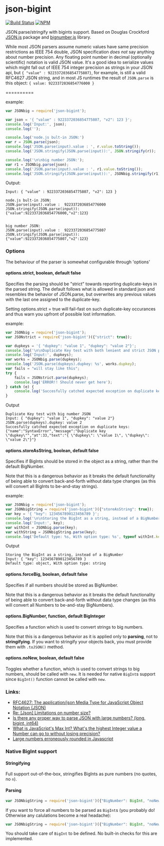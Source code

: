 json-bigint
===========

[![Build Status](https://secure.travis-ci.org/sidorares/json-bigint.png)](http://travis-ci.org/sidorares/json-bigint)
[![NPM](https://nodei.co/npm/json-bigint.png?downloads=true&stars=true)](https://nodei.co/npm/json-bigint/)

JSON.parse/stringify with bigints support. Based on Douglas Crockford [JSON.js](https://github.com/douglascrockford/JSON-js) package and [bignumber.js](https://github.com/MikeMcl/bignumber.js) library.

While most JSON parsers assume numeric values have same precision restrictions as IEEE 754 double, JSON specification _does not_ say anything about number precision. Any floating point number in decimal (optionally scientific) notation is valid JSON value. It's a good idea to serialize values which might fall out of IEEE 754 integer precision as strings in your JSON api, but `{ "value" : 9223372036854775807}`, for example, is still a valid RFC4627 JSON string, and in most JS runtimes the result of `JSON.parse` is this object: `{ value: 9223372036854776000 }`

==========

example:

```js
var JSONbig = require('json-bigint');

var json = '{ "value" : 9223372036854775807, "v2": 123 }';
console.log('Input:', json);
console.log('');

console.log('node.js bult-in JSON:')
var r = JSON.parse(json);
console.log('JSON.parse(input).value : ', r.value.toString());
console.log('JSON.stringify(JSON.parse(input)):', JSON.stringify(r));

console.log('\n\nbig number JSON:');
var r1 = JSONbig.parse(json);
console.log('JSON.parse(input).value : ', r1.value.toString());
console.log('JSON.stringify(JSON.parse(input)):', JSONbig.stringify(r1));
```

Output:

```
Input: { "value" : 9223372036854775807, "v2": 123 }

node.js bult-in JSON:
JSON.parse(input).value :  9223372036854776000
JSON.stringify(JSON.parse(input)): {"value":9223372036854776000,"v2":123}


big number JSON:
JSON.parse(input).value :  9223372036854775807
JSON.stringify(JSON.parse(input)): {"value":9223372036854775807,"v2":123}
```
### Options
The behaviour of the parser is somewhat configurable through 'options'

#### options.strict, boolean, default false
Specifies the parsing should be "strict" towards reporting duplicate-keys in the parsed string.
The default follows what is allowed in standard json and resembles the behavior of JSON.parse, but overwrites any previous values with the last one assigned to the duplicate-key.

Setting options.strict = true will fail-fast on such duplicate-key occurances and thus warn you upfront of possible lost information.

example:
```js
var JSONbig = require('json-bigint');
var JSONstrict = require('json-bigint')({"strict": true});

var dupkeys = '{ "dupkey": "value 1", "dupkey": "value 2"}';
console.log('\n\nDuplicate Key test with both lenient and strict JSON parsing');
console.log('Input:', dupkeys);
var works = JSONbig.parse(dupkeys);
console.log('JSON.parse(dupkeys).dupkey: %s', works.dupkey);
var fails = "will stay like this";
try {
    fails = JSONstrict.parse(dupkeys);
    console.log('ERROR!! Should never get here');
} catch (e) {
    console.log('Succesfully catched expected exception on duplicate keys: %j', e);
}
```

Output
```
Duplicate Key test with big number JSON
Input: { "dupkey": "value 1", "dupkey": "value 2"}
JSON.parse(dupkeys).dupkey: value 2
Succesfully catched expected exception on duplicate keys: {"name":"SyntaxError","message":"Duplicate key \"dupkey\"","at":33,"text":"{ \"dupkey\": \"value 1\", \"dupkey\": \"value 2\"}"}

```

#### options.storeAsString, boolean, default false
Specifies if BigInts should be stored in the object as a string, rather than the default BigNumber.

Note that this is a dangerous behavior as it breaks the default functionality of being able to convert back-and-forth without data type changes (as this will convert all BigInts to be-and-stay strings).

example:
```js
var JSONbig = require('json-bigint');
var JSONbigString = require('json-bigint')({"storeAsString": true});
var key = '{ "key": 1234567890123456789 }';
console.log('\n\nStoring the BigInt as a string, instead of a BigNumber');
console.log('Input:', key);
var withInt = JSONbig.parse(key);
var withString = JSONbigString.parse(key);
console.log('Default type: %s, With option type: %s', typeof withInt.key, typeof withString.key);

```

Output
```
Storing the BigInt as a string, instead of a BigNumber
Input: { "key": 1234567890123456789 }
Default type: object, With option type: string

```


#### options.forceBig, boolean, default false
Specifies if all numbers should be stored as BigNumber.

Note that this is a dangerous behavior as it breaks the default functionality of being able to convert back-and-forth without data type changes (as this will convert all Numbers to be-and-stay BigNumbers).


#### options.BigNumber, function, default BigInteger
Specifies a function which is used to convert strings to big numbers.

Note that this is a dangerous behavior as it is applied only to **parsing**,
not to **stringifying**.
If you want to stringify your objects back, you must provide them with `.toJSON()` method.


#### options.noNew, boolean, default false
Toggles whether a function, which is used to convert strings to big numbers,
should be called with `new`.
It is needed for native `BigInt`s support since `BigInt()` function cannot be called with `new`.


### Links:
- [RFC4627: The application/json Media Type for JavaScript Object Notation (JSON)](http://www.ietf.org/rfc/rfc4627.txt)
- [Re: \[Json\] Limitations on number size?](http://www.ietf.org/mail-archive/web/json/current/msg00297.html)
- [Is there any proper way to parse JSON with large numbers? (long, bigint, int64)](http://stackoverflow.com/questions/18755125/node-js-is-there-any-proper-way-to-parse-json-with-large-numbers-long-bigint)
- [What is JavaScript's Max Int? What's the highest Integer value a Number can go to without losing precision?](http://stackoverflow.com/questions/307179/what-is-javascripts-max-int-whats-the-highest-integer-value-a-number-can-go-t)
- [Large numbers erroneously rounded in Javascript](http://stackoverflow.com/questions/1379934/large-numbers-erroneously-rounded-in-javascript)

### Native BigInt support

#### Stringifying
Full support out-of-the-box, stringifies BigInts as pure numbers (no quotes, no `n`).

#### Parsing
```js
var JSONbigString = require('json-bigint')({"BigNumber": BigInt, "noNew": true});
```
If you want to force all numbers to be parsed as `BigInt`s
(you probably do! Otherwise any calulations become a real headache):
```js
var JSONbigString = require('json-bigint')({"BigNumber": BigInt, "noNew": true, "forceBig": true});
```
You should take care of `BigInt` to be defined.
No built-in checks for this are implemented.
